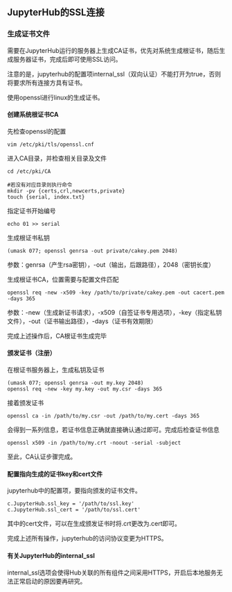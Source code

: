 ## JupyterHub的SSL连接

### 生成证书文件

需要在JupyterHub运行的服务器上生成CA证书，优先对系统生成根证书，随后生成服务器证书，完成后即可使用SSL访问。

注意的是，jupyterhub的配置项internal_ssl（双向认证）不能打开为true，否则将要求所有连接方具有证书。

使用openssl进行linux的生成证书。

#### 创建系统根证书CA

先检查openssl的配置

	vim /etc/pki/tls/openssl.cnf

进入CA目录，并检查相关目录及文件

	cd /etc/pki/CA
	
	#若没有对应目录则执行命令
	mkdir -pv {certs,crl,newcerts,private}
	touch {serial, index.txt}

指定证书开始编号

	echo 01 >> serial

生成根证书私钥

	(umask 077; openssl genrsa -out private/cakey.pem 2048)

参数：genrsa（产生rsa密钥），-out（输出，后跟路径），2048（密钥长度）

生成根证书CA，位置需要与配置文件匹配

	openssl req -new -x509 -key /path/to/private/cakey.pem -out cacert.pem -days 365

参数：-new（生成新证书请求），-x509（自签证书专用选项），-key（指定私钥文件），-out（证书输出路径），-days（证书有效期限）

完成上述操作后，CA根证书生成完毕

#### 颁发证书（注册）

在根证书服务器上，生成私钥及证书

	(umask 077; openssl genrsa -out my.key 2048)
	openssl req -new -key my.key -out my.csr -days 365

接着颁发证书

	openssl ca -in /path/to/my.csr -out /path/to/my.cert -days 365

会得到一系列信息，若证书信息正确就直接确认通过即可。完成后检查证书信息

	openssl x509 -in /path/to/my.crt -noout -serial -subject

至此，CA认证步骤完成。

#### 配置指向生成的证书key和cert文件

jupyterhub中的配置项，要指向颁发的证书文件。

	c.JupyterHub.ssl_key = '/path/to/ssl.key'
	c.JupyterHub.ssl_cert = '/path/to/ssl.cert' 

其中的cert文件，可以在生成颁发证书时将.crt更改为.cert即可。

完成上述所有操作，jupyterhub的访问协议变更为HTTPS。

#### 有关JupyterHub的internal_ssl

internal_ssl选项会使得Hub关联的所有组件之间采用HTTPS，开启后本地服务无法正常启动的原因要再研究。